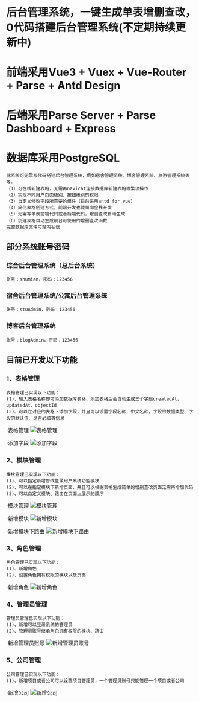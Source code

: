 # 后台管理系统，一键生成单表增删查改，0代码搭建后台管理系统(不定期持续更新中)

# 前端采用Vue3 + Vuex + Vue-Router + Parse + Antd Design
# 后端采用Parse Server + Parse Dashboard + Express
# 数据库采用PostgreSQL

```
此系统可无需写代码搭建后台管理系统，例如宿舍管理系统、博客管理系统、旅游管理系统等等。
（1）可在线新建表格，无需再navicat连接数据库新建表格等繁琐操作
（2）实现不同用户页面级别、按钮级别的权限
（3）自定义修改字段所需要的组件（目前采用antd for vue）
（4）简化表格创建方式，前端开发也能面向全栈开发
（5）无需写单表前端代码或者后端代码，增删查改自动生成
（6）创建表格自动生成前台可使用的增删查改函数
完整数据库文件可站内私信
```


## 部分系统账号密码

### 综合后台管理系统（总后台系统）
```
账号：shumian，密码：123456
```

### 宿舍后台管理系统/公寓后台管理系统
```
账号：stuAdmin，密码：123456
```

### 博客后台管理系统
```
账号：blogAdmin，密码：123456
```


## 目前已开发以下功能
### 1、表格管理
```
表格管理已实现以下功能：
(1)、输入表格名称即可添加数据库表格，添加表格后会自动生成三个字段createdAt，updatedAt，objectId
(2)、可以在对应的表格下添加字段，并且可以设置字段名称，中文名称，字段的数据类型、字段的默认值、是否必填等信息
```

·表格管理
![表格管理](images_preview/1.png "表格管理")

·添加字段
![添加字段](images_preview/2.jpg "添加字段")

### 2、模块管理
```
模块管理已实现以下功能：
(1)、可以指定新增修改登录用户系统功能模块
(2)、可以在指定模块下新增页面，并且可以根据表格生成简单的增删查改页面无需再增加代码
(3)、可以自定义模块、路由在页面上展示的顺序
```
·模块管理
![模块管理](images_preview/3.jpg "模块管理")

·新增模块
![新增模块](images_preview/4.jpg "新增模块")

·新增模块下路由
![新增模块下路由](images_preview/5.jpg "新增模块下路由")

### 3、角色管理
```
角色管理已实现以下功能：
(1)、新增角色
(2)、设置角色拥有权限的模块以及页面
```
·新增角色
![新增角色](images_preview/6.jpg "新增角色")

### 4、管理员管理
```
管理员管理已实现以下功能：
(1)、新增可以登录系统的管理员
(2)、管理员账号继承角色拥有权限的模块、路由
```
·新增管理员账号
![新增管理员账号](images_preview/7.jpg "新增管理员账号")

### 5、公司管理
```
公司管理已实现以下功能：
(1)、新增项目或者公司可以设置项目管理员，一个管理员账号只能管理一个项目或者公司
```
·新增公司
![新增公司](images_preview/8.jpg "新增公司")

